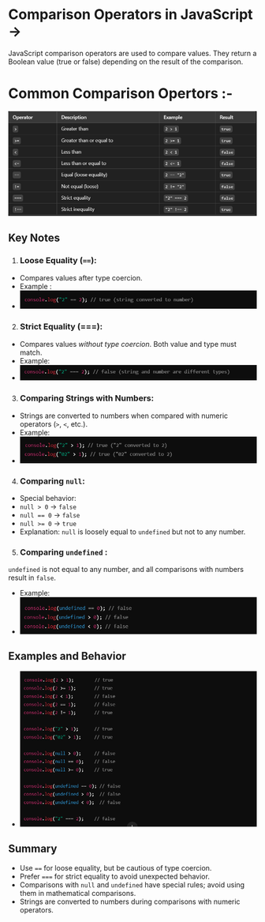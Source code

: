 # Comparison Operators in JavaScript ->
JavaScript comparison operators are used to compare values. They return a Boolean value (true or false) depending on the result of the comparison.

# Common Comparison Opertors :- 
![alt text](../Images/image-32.png)

## Key Notes
1. ### Loose Equality (`==`):
- Compares values after type coercion.
- Example :
- ![alt text](../Images/image-33.png)

2. ### Strict Equality (===):
- Compares values *without type coercion*. Both value and type must match.
- Example:
- ![alt text](../Images/image-34.png)

3. ### Comparing Strings with Numbers:
- Strings are converted to numbers when compared with numeric operators (`>`, `<`, etc.).
- Example:
- ![alt text](../Images/image-35.png)

4. ### Comparing `null`:
- Special behavior:
- `null > 0` → `false`
- `null == 0` → `false`
- `null >= 0` → `true`
- Explanation: `null` is loosely equal to `undefined` but not to any number.

5. ### Comparing `undefined` :
`undefined` is not equal to any number, and all comparisons with numbers result in `false`.
- Example:
- ![alt text](../Images/image-36.png)


## Examples and Behavior
- ![alt text](../Images/image-37.png)

## Summary
- Use `==` for loose equality, but be cautious of type coercion.
- Prefer `===` for strict equality to avoid unexpected behavior.
- Comparisons with `null` and `undefined` have special rules; avoid using them in mathematical comparisons.
- Strings are converted to numbers during comparisons with numeric operators.
